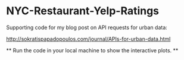 # NYC-Restaurant-Yelp-Ratings

Supporting code for my blog post on API requests for urban data:

http://sokratispapadopoulos.com/journal/APIs-for-urban-data.html

** Run the code in your local machine to show the interactive plots. **








